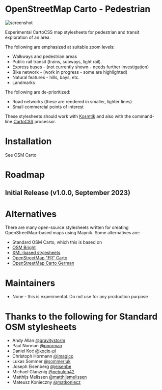 # OpenStreetMap Carto - Pedestrian

![screenshot](http://raw.github.com/corb555/openstreetmap-carto/master/preview.png)

Experimental CartoCSS map stylesheets for pedestrian and transit exploration of an area.  

The following are emphasized at suitable zoom levels:
* Walkways and pedestrian areas
* Public rail transit (trains, subways, light rail). 
* Express buses - (not currently shown - needs further investigation)
* Bike network - (work in progress - some are highlighted)
* Natural features - hills, bays, etc.
* Landmarks

The following are de-prioritized:
* Road networks (these are rendered in smaller, lighter lines)
* Small commercial points of interest 

These stylesheets should work with [Kosmtik](https://github.com/kosmtik/kosmtik)
 and also with the command-line [CartoCSS](https://github.com/mapbox/carto) processor.


# Installation

See OSM Carto

# Roadmap

## Initial Release (v1.0.0, September 2023)



# Alternatives

There are many open-source stylesheets written for creating OpenStreetMap-based
maps using Mapnik. Some alternatives are:

* Standard OSM Carto, which this is based on
* [OSM Bright](https://github.com/mapbox/osm-bright)
* [XML-based stylesheets](https://github.com/openstreetmap/mapnik-stylesheets)
* [OpenStreetMap "FR" Carto](https://github.com/cquest/osmfr-cartocss)
* [OpenStreetMap Carto German](https://github.com/giggls/openstreetmap-carto-de)

# Maintainers
* None - this is experimental.  Do not use for any production purpose

# Thanks to the following for Standard OSM stylesheets

* Andy Allan [@gravitystorm](https://github.com/gravitystorm)
* Paul Norman [@pnorman](https://github.com/pnorman)
* Daniel Koć [@kocio-pl](https://github.com/kocio-pl)
* Christoph Hormann [@imagico](https://github.com/imagico)
* Lukas Sommer [@sommerluk](https://github.com/sommerluk)
* Joseph Eisenberg [@jeisenbe](https://github.com/jeisenbe)
* Michael Glanznig [@nebulon42](https://github.com/nebulon42)
* Matthijs Melissen [@matthijsmelissen](https://github.com/matthijsmelissen)
* Mateusz Konieczny [@matkoniecz](https://github.com/matkoniecz)
